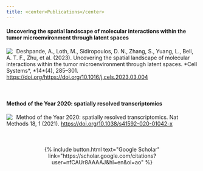 ```yaml
---
title: <center>Publications</center>
---
```


#### Uncovering the spatial landscape of molecular interactions within the tumor microenvironment through latent spaces

<img src="/fertiglab/images/cell-systems-cover.jpg" align="left" style="margin: 0px 10px 0px 0px;"/>
<div>Deshpande, A., Loth, M., Sidiropoulos, D. N., Zhang, S., Yuang, L., Bell, A. T. F., Zhu, et al. (2023). Uncovering the spatial landscape of molecular interactions within the tumor microenvironment through latent spaces. *Cell Systems*, *14*(4), 285–301. <a href="https://doi.org/https://doi.org/10.1016/j.cels.2023.03.004" target="_blank">https://doi.org/https://doi.org/10.1016/j.cels.2023.03.004</a></div>

<br>
<br>

#### Method of the Year 2020: spatially resolved transcriptomics

<img src="/fertiglab/images/nature-methods-cover.png" align="left" style="margin: 0px 10px 0px 0px;"/>
<div>Method of the Year 2020: spatially resolved transcriptomics. Nat Methods 18, 1 (2021). <a href="https://doi.org/10.1038/s41592-020-01042-x" target="_blank">https://doi.org/10.1038/s41592-020-01042-x</a></div>

<br>
<br>
<br>

<div><center>{% include button.html text="Google Scholar" link="https://scholar.google.com/citations?user=nfCAUr8AAAAJ&hl=en&oi=ao" %}</center></div>
